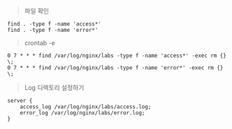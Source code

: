> 파일 확인
```shell
find . -type f -name 'access*'
find . -type f -name 'error*'
```

> crontab -e
```shell
0 7 * * * find /var/log/nginx/labs -type f -name 'access*' -exec rm {} \;
0 7 * * * find /var/log/nginx/labs -type f -name 'error*' -exec rm {} \;
```

> Log 디렉토리 설정하기
```shell
server {
    access_log /var/log/nginx/labs/access.log;
    error_log /var/log/nginx/labs/error.log;
}
```

